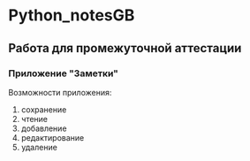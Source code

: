 # Python_notesGB
## Работа для промежуточной аттестации
### Приложение **"Заметки"**

Возможности приложения:
1) сохранение 
2) чтение
3) добавление
4) редактирование
5) удаление
